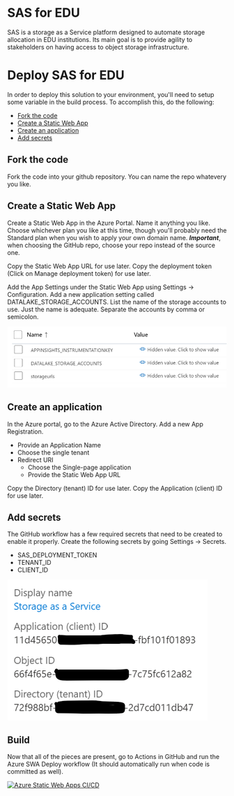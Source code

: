 # SAS for EDU
SAS is a storage as a Service platform designed to automate storage allocation in EDU institutions. Its main goal is to provide agility to stakeholders on having access to object storage infrastructure.

# Deploy SAS for EDU
In order to deploy this solution to your environment, you'll need to setup some variable in the build process. To accomplish this, do the following:

* [Fork the code](#fork-the-code)
* [Create a Static Web App](#create-a-static-web-app)
* [Create an application](#Create-an-application)
* [Add secrets](#Add-secrets)

## Fork the code
Fork the code into your github repository. You can name the repo whatevery you like.

## Create a Static Web App
Create a Static Web App in the Azure Portal. Name it anything you like. Choose whichever plan you like at this time, though you'll probably need the Standard plan when you wish to apply your own domain name. ***Important***, when choosing the GitHub repo, choose your repo instead of the source one.

Copy the Static Web App URL for use later.
Copy the deployment token (Click on Manage deployment token) for use later.

Add the App Settings under the Static Web App using Settings -> Configuration. Add a new application setting called DATALAKE_STORAGE_ACCOUNTS. List the name of the storage accounts to use. Just the name is adequate. Separate the accounts by comma or semicolon.

![App Settings](./assets/app-settings.png)

## Create an application
In the Azure portal, go to the Azure Active Directory. Add a new App Registration.
* Provide an Application Name
* Choose the single tenant
* Redirect URI
    * Choose the Single-page application
    * Provide the Static Web App URL

Copy the Directory (tenant) ID for use later.
Copy the Application (client) ID for use later.

## Add secrets
The GitHub workflow has a few required secrets that need to be created to enable it properly. Create the following secrets by going Settings -> Secrets.

- SAS_DEPLOYMENT_TOKEN
- TENANT_ID
- CLIENT_ID

![App Settings](./assets/aad-settings.png)

## Build
Now that all of the pieces are present, go to Actions in GitHub and run the Azure SWA Deploy workflow (It should automatically run when code is committed as well).

[![Azure Static Web Apps CI/CD](../../sas/actions/workflows/azure-swa-deploy.yml/badge.svg)](../../actions/workflows/azure-swa-deploy.yml)
